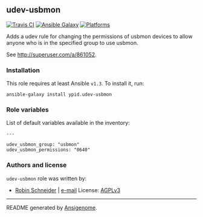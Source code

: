 ## udev-usbmon

[![Travis CI](http://img.shields.io/travis/ypid/ansible-udev-usbmon.svg?style=flat)](http://travis-ci.org/ypid/ansible-udev-usbmon)  [![Ansible Galaxy](http://img.shields.io/badge/galaxy-ypid.udev-usbmon-660198.svg?style=flat)](https://galaxy.ansible.com/list#/roles/2758) [![Platforms](http://img.shields.io/badge/platforms-debian%20/%20ubuntu-lightgrey.svg?style=flat)](#)

Adds a udev rule for changing the permissions of usbmon devices to allow anyone who is in the specified group to use usbmon.

See http://superuser.com/a/861052.

### Installation

This role requires at least Ansible `v1.3`. To install it, run:

    ansible-galaxy install ypid.udev-usbmon



### Role variables

List of default variables available in the inventory:

    ---
    
    udev_usbmon_group: "usbmon"
    udev_usbmon_permissions: "0640"




### Authors and license

`udev-usbmon` role was written by:

- [Robin Schneider](https://github.com/ypid) | [e-mail](mailto:ypid@riseup.net)
License: [AGPLv3](https://tldrlegal.com/license/gnu-affero-general-public-license-v3-%28agpl-3.0%29)

***

README generated by [Ansigenome](https://github.com/nickjj/ansigenome/).
